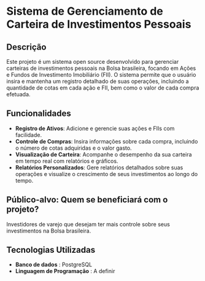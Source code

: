 # Sistema de Gerenciamento de Carteira de Investimentos Pessoais

## Descrição

Este projeto é um sistema open source desenvolvido para gerenciar carteiras de investimentos pessoais na Bolsa brasileira, focando em Ações e Fundos de Investimento Imobiliário (FII). O sistema permite que o usuário insira e mantenha um registro detalhado de suas operações, incluindo a quantidade de cotas em cada ação e FII, bem como o valor de cada compra efetuada.

## Funcionalidades

- **Registro de Ativos**: Adicione e gerencie suas ações e FIIs com facilidade.
- **Controle de Compras**: Insira informações sobre cada compra, incluindo o número de cotas adquiridas e o valor gasto.
- **Visualização de Carteira**: Acompanhe o desempenho da sua carteira em tempo real com relatórios e gráficos.
- **Relatórios Personalizados**: Gere relatórios detalhados sobre suas operações e visualize o crescimento de seus investimentos ao longo do tempo.

## Público-alvo: Quem se beneficiará com o projeto?
Investidores de varejo que desejam ter mais controle sobre seus investimentos na Bolsa brasileira.
## Tecnologias Utilizadas
- **Banco de dados** : PostgreSQL
- **Linguagem de Programação** : A definir
